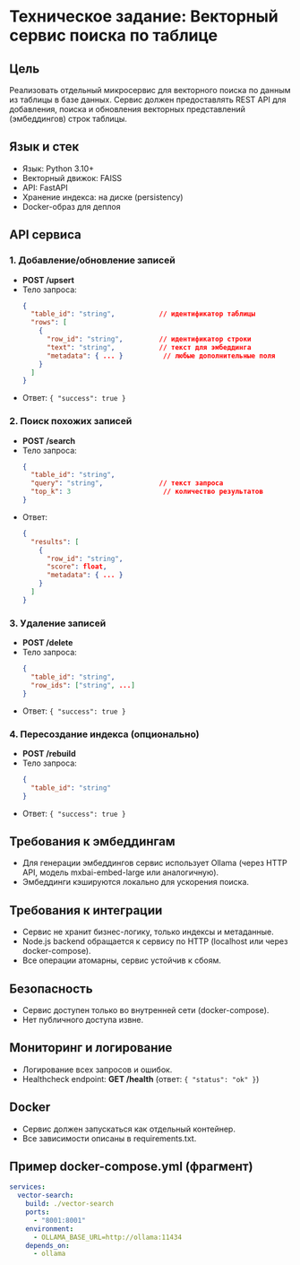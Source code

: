 # Техническое задание: Векторный сервис поиска по таблице

## Цель
Реализовать отдельный микросервис для векторного поиска по данным из таблицы в базе данных. Сервис должен предоставлять REST API для добавления, поиска и обновления векторных представлений (эмбеддингов) строк таблицы.

## Язык и стек
- Язык: Python 3.10+
- Векторный движок: FAISS
- API: FastAPI
- Хранение индекса: на диске (persistency)
- Docker-образ для деплоя

## API сервиса

### 1. Добавление/обновление записей
- **POST /upsert**
- Тело запроса:
  ```json
  {
    "table_id": "string",           // идентификатор таблицы
    "rows": [
      {
        "row_id": "string",         // идентификатор строки
        "text": "string",           // текст для эмбеддинга
        "metadata": { ... }          // любые дополнительные поля
      }
    ]
  }
  ```
- Ответ: `{ "success": true }`

### 2. Поиск похожих записей
- **POST /search**
- Тело запроса:
  ```json
  {
    "table_id": "string",
    "query": "string",              // текст запроса
    "top_k": 3                       // количество результатов
  }
  ```
- Ответ:
  ```json
  {
    "results": [
      {
        "row_id": "string",
        "score": float,
        "metadata": { ... }
      }
    ]
  }
  ```

### 3. Удаление записей
- **POST /delete**
- Тело запроса:
  ```json
  {
    "table_id": "string",
    "row_ids": ["string", ...]
  }
  ```
- Ответ: `{ "success": true }`

### 4. Пересоздание индекса (опционально)
- **POST /rebuild**
- Тело запроса:
  ```json
  {
    "table_id": "string"
  }
  ```
- Ответ: `{ "success": true }`

## Требования к эмбеддингам
- Для генерации эмбеддингов сервис использует Ollama (через HTTP API, модель mxbai-embed-large или аналогичную).
- Эмбеддинги кэшируются локально для ускорения поиска.

## Требования к интеграции
- Сервис не хранит бизнес-логику, только индексы и метаданные.
- Node.js backend обращается к сервису по HTTP (localhost или через docker-compose).
- Все операции атомарны, сервис устойчив к сбоям.

## Безопасность
- Сервис доступен только во внутренней сети (docker-compose).
- Нет публичного доступа извне.

## Мониторинг и логирование
- Логирование всех запросов и ошибок.
- Healthcheck endpoint: **GET /health** (ответ: `{ "status": "ok" }`)

## Docker
- Сервис должен запускаться как отдельный контейнер.
- Все зависимости описаны в requirements.txt.

## Пример docker-compose.yml (фрагмент)
```yaml
services:
  vector-search:
    build: ./vector-search
    ports:
      - "8001:8001"
    environment:
      - OLLAMA_BASE_URL=http://ollama:11434
    depends_on:
      - ollama
``` 